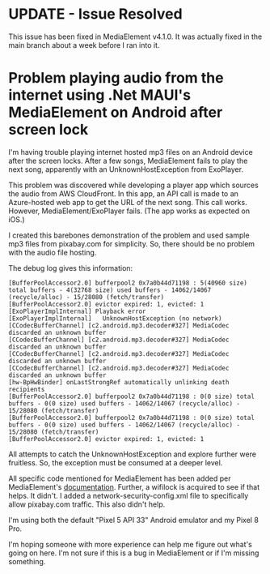 ﻿# UPDATE - Issue Resolved

This issue has been fixed in MediaElement v4.1.0. It was actually fixed in the main branch about a week before I ran into it.

# Problem playing audio from the internet using .Net MAUI's MediaElement on Android after screen lock

I'm having trouble playing internet hosted mp3 files on an Android device after the screen locks. After a few songs, MediaElement fails to play the next song, apparently with an UnknownHostException from ExoPlayer. 

This problem was discovered while developing a player app which sources the audio from AWS CloudFront. In this app, an API call is made to an Azure-hosted web app to get the URL of the next song. This call works. However, MediaElement/ExoPlayer fails. (The app works as expected on iOS.)

I created this barebones demonstration of the problem and used sample mp3 files from pixabay.com for simplicity. So, there should be no problem with the audio file hosting.

The debug log gives this information:
```
[BufferPoolAccessor2.0] bufferpool2 0x7a0b44d71198 : 5(40960 size) total buffers - 4(32768 size) used buffers - 14062/14067 (recycle/alloc) - 15/28080 (fetch/transfer)
[BufferPoolAccessor2.0] evictor expired: 1, evicted: 1
[ExoPlayerImplInternal] Playback error
[ExoPlayerImplInternal]   UnknownHostException (no network)
[CCodecBufferChannel] [c2.android.mp3.decoder#327] MediaCodec discarded an unknown buffer
[CCodecBufferChannel] [c2.android.mp3.decoder#327] MediaCodec discarded an unknown buffer
[CCodecBufferChannel] [c2.android.mp3.decoder#327] MediaCodec discarded an unknown buffer
[CCodecBufferChannel] [c2.android.mp3.decoder#327] MediaCodec discarded an unknown buffer
[hw-BpHwBinder] onLastStrongRef automatically unlinking death recipients
[BufferPoolAccessor2.0] bufferpool2 0x7a0b44d71198 : 0(0 size) total buffers - 0(0 size) used buffers - 14062/14067 (recycle/alloc) - 15/28080 (fetch/transfer)
[BufferPoolAccessor2.0] bufferpool2 0x7a0b44d71198 : 0(0 size) total buffers - 0(0 size) used buffers - 14062/14067 (recycle/alloc) - 15/28080 (fetch/transfer)
[BufferPoolAccessor2.0] evictor expired: 1, evicted: 1
```
All attempts to catch the UnknownHostException and explore further were fruitless. So, the exception must be consumed at a deeper level.

All specific code mentioned for MediaElement has been added per MediaElement's [documentation](https://learn.microsoft.com/en-us/dotnet/communitytoolkit/maui/views/mediaelement?tabs=android).
Further, a wifilock is acquired to see if that helps. It didn't. I added a network-security-config.xml file to specifically allow pixabay.com traffic. This also didn't help.

I'm using both the default "Pixel 5 API 33" Android emulator and my Pixel 8 Pro.

I'm hoping someone with more experience can help me figure out what's going on here. I'm not sure if this is a bug in MediaElement or if I'm missing something.